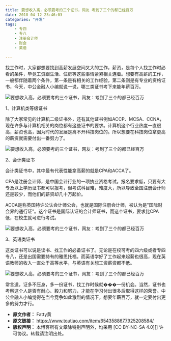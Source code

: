 ```yaml
---
title: 要想收入高，必须要考的三个证书，网友 考到了三个的都已经百万
date: 2018-04-12 23:46:03
categories: "开发"
tags:
	- 专四
	- 专八
	- 注册会计师
	- 财会
	- 英语

---
```


找工作时，大家都想要找到高薪发展空间又大的工作，薪资，是每个人找工作时必看的条件，毕竟工资跟生活、住房等这些事情紧紧相关连着。想要有高薪的工作，一般都伴随着两个条件，第一条是有相关的工作经验，第二条则是有专业的资格证书，今天，中公金融人小编就说一说，哪三类证书考下来能年薪百万。

![要想收入高，必须要考的三个证书，网友：考到了三个的都已经百万][1523547885536471946e86a]

1、计算机类等级证书

除了大家常见的计算机二级证书外，还有其他证书例如ACCP、MCSA、CCNA，现在许多与计算机相关的岗位都有这些证书的要求。计算机这个行业热度一直很高，薪资也高，因为时代的发展是离不开科技岗位的。所以想要在科技岗位拿更高的薪资就需要付出一番努力了。

![要想收入高，必须要考的三个证书，网友：考到了三个的都已经百万][1523547893947784e93825d]

2、会计类证书

会计类证书中，其中最有代表性能拿高薪的就是CPA和ACCA了。

CPA是注册会计师，是中国会计行业的一项执业资格考试。报名要求低，只要有大专及以上学历证书都可以报考，但考试科目难，难度大，所以导致全国注册会计师还是较少，而他们的薪资却几十万起价。

ACCA是称英国特许公认会计师公会，也就是国际注册会计师，被认为是"国际财会界的通行证"。这个证书是国际认证的会计师证书，而这个证书，要求比CPA低，在校生就可进行考试。

![要想收入高，必须要考的三个证书，网友：考到了三个的都已经百万][1523547900701d005301e80]

3、英语类证书

这类证书可以说是读书、找工作的必备证书了。无论是在校可考的四六级或者专四专八，还是出国需要持有的雅思托福。而英语学好了工作起来起薪也很高，现在英语教师的收入一直处于高等水平，与英语有关想工资薪资都不低。

![要想收入高，必须要考的三个证书，网友：考到了三个的都已经百万][1523547906739550ec31ec4]

常言道，证多不压身，多一份证书，找工作时候就���一份机会。当然，证书也考察这个人是否有耐心、毅力和努力，才能在学习付出很多后取得这样的荣誉。中公金融人小编觉得在当今竞争如此激烈的情况下，想要年薪百万，就一定要付出更多的努力才行。


[1523547885536471946e86a]: http://p3.pstatp.com/large/pgc-image/1523547885536471946e86a
[1523547893947784e93825d]: http://p1.pstatp.com/large/pgc-image/1523547893947784e93825d
[1523547900701d005301e80]: http://p9.pstatp.com/large/pgc-image/1523547900701d005301e80
[1523547906739550ec31ec4]: http://p3.pstatp.com/large/pgc-image/1523547906739550ec31ec4
 *  **原文作者：** Fatty黄
 *  **原文链接：** https://www.toutiao.com/item/6543588677925208584/
 *  **版权声明：** 本博客所有文章除特别声明外，均采用 [CC BY-NC-SA 4.0][] 许可协议。转载请注明出处。